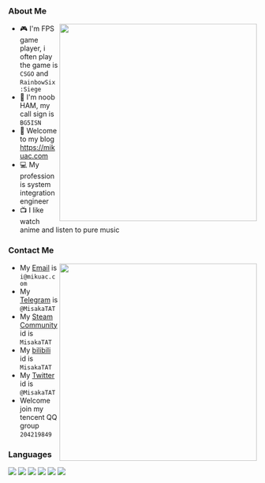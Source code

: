 ### About Me

<a href="https://github.com/MisakaTAT">
  <img align="right" src="https://github-readme-stats.vercel.app/api?username=MisakaTAT&show_icons=true" width="400px" />
</a>

- 🎮 I'm FPS game player, i often play the game is `CSGO` and `RainbowSix:Siege`
- 📡 I'm noob HAM, my call sign is `BG5ISN`
- 📎 Welcome to my blog https://mikuac.com
- 💻 My profession is system integration engineer
- 📺 I like watch anime and listen to pure music


### Contact Me

<a href="https://github.com/MisakaTAT">
  <img align="right" src="https://github-readme-stats.vercel.app/api/top-langs/?username=MisakaTAT&layout=compact" width="400px" />
</a>

- My [Email](mailto:i@mikuac.com) is `i@mikuac.com`
- My [Telegram](https://t.me/MisakaTAT) is `@MisakaTAT`
- My [Steam Community](https://steamcommunity.com/id/MisakaTAT) id is `MisakaTAT`
- My [bilibili](https://space.bilibili.com/50658990) id is `MisakaTAT`
- My [Twitter](https://twitter.com/MisakaTat) id is `@MisakaTAT`
- Welcome join my tencent QQ group `204219849`

### Languages
![](https://img.shields.io/badge/-Golang-7ed5ea?style=flat-square&logo=Go&labelColor=04abd7&logoColor=white)
![](https://img.shields.io/badge/-Java-9c0200?style=flat-square&logo=Java&labelColor=red&logoColor=white)
![](https://img.shields.io/badge/-Python-1D415E?style=flat-square&logo=Python&labelColor=3772A2&logoColor=FFDA4C)
![](https://img.shields.io/badge/HTML5-ff7f5c?style=flat-square&logo=html5&labelColor=E34F26&logoColor=white)
![](https://img.shields.io/badge/-JavaScript-e5cd0c?style=flat-square&logo=JavaScript&labelColor=f7df1e&logoColor=white)
![](https://img.shields.io/badge/-CSS3-17344a?style=flat-square&logo=CSS3&labelColor=1471b6&logoColor=white)
